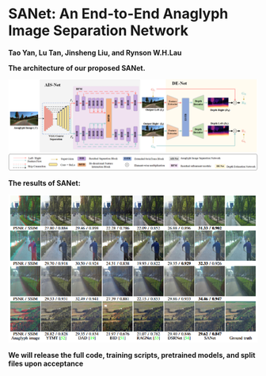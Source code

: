 # SANet: An End-to-End Anaglyph Image Separation Network
**Tao Yan, Lu Tan, Jinsheng Liu, and Rynson W.H.Lau** <br />


**The architecture of our proposed SANet.**

<img width="1000" alt="image" src="./imgs/network8.png">

**The results of SANet:**

<img width="1000" alt="image" src="./imgs/result.png">

**We will release the full code, training scripts, pretrained models, and split files upon acceptance**
